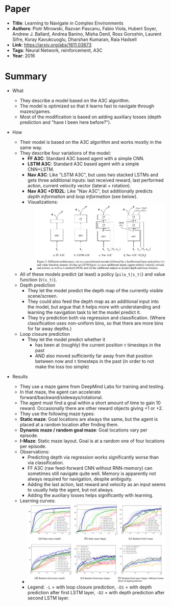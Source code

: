 # Paper

* **Title**: Learning to Navigate in Complex Environments
* **Authors**: Piotr Mirowski, Razvan Pascanu, Fabio Viola, Hubert Soyer, Andrew J. Ballard, Andrea Banino, Misha Denil, Ross Goroshin, Laurent Sifre, Koray Kavukcuoglu, Dharshan Kumaran, Raia Hadsell
* **Link**: https://arxiv.org/abs/1611.03673
* **Tags**: Neural Network, reinforcement, A3C
* **Year**: 2016

# Summary

* What
  * They describe a model based on the A3C algorithm.
  * The model is optimized so that it learns fast to navigate through mazes/games.
  * Most of the modification is based on adding auxiliary losses (depth prediction and "have I been here before?").

* How
  * Their model is based on the A3C algorithm and works mostly in the same way.
  * They describe four variations of the model:
    * **FF A3C**: Standard A3C based agent with a simple CNN.
    * **LSTM A3C**: Standard A3C based agent with a simple CNN+LSTM.
    * **Nav A3C**: Like "LSTM A3C", but uses two stacked LSTMs and gets three additional inputs: last received reward, last performed action, current velocity vector (lateral + rotation).
    * **Nav A3C +D1D2L**: Like "Nav A3C", but additionally predicts *depth information* and *loop information* (see below).
    * Visualizations:
      * ![models](images/Learning_to_Navigate_in_Complex_Environments/models.jpg?raw=true "models")
  * All of these models predict (at least) a policy (`pi(a_t|s_t)`) and value function (`V(s_t)`).
  * Depth prediction
    * They let the model predict the depth map of the currently visible scene/screen.
    * They could also feed the depth map as an additional input into the model,
      but argue that it helps more with understanding and learning the navigation task to let the model predict it.
    * They try prediction both via regression and classification.
      (Where classification uses non-uniform bins, so that there are more bins for far away depths.)
  * Loop closure prediction
    * They let the model predict whether it
      * has been at (roughly) the current position `t` timesteps in the past
      * AND also moved sufficiently far away from that position between now and `t` timesteps in the past (in order to not make the loss too simple)

* Results
  * They use a maze game from DeepMind Labs for training and testing.
  * In that maze, the agent can accelerate forward/backward/sideways/rotational.
  * The agent must find a goal within a short amount of time to gain 10 reward. Occasionally there are other reward objects giving +1 or +2.
  * They use the following maze types:
  * **Static maze**: Goal locations are always the same, but the agent is placed at a random location after finding them.
  * **Dynamic maze / random goal maze**: Goal locations vary per episode.
  * **I-Maze**: Static maze layout. Goal is at a random one of four locations per episode.
  * Observations:
    * Predicting depth via regression works significantly worse than via classification.
    * FF A3C (raw feed-forward CNN without RNN-memory) can sometimes still navigate quite well.
      Memory is apparently not always required for navigation, despite ambiguity.
    * Adding the last action, last reward and velocity as an input seems to usually help the agent, but not always.
    * Adding the auxiliary losses helps significantly with learning.
  * Learning curves:
    * ![learning curves](images/Learning_to_Navigate_in_Complex_Environments/learning_curves.jpg?raw=true "learning curves")
    * Legend: `-L` = with loop closure prediction, `-D1` = with depth prediction after first LSTM layer, `-D2` = with depth prediction after second LSTM layer.


